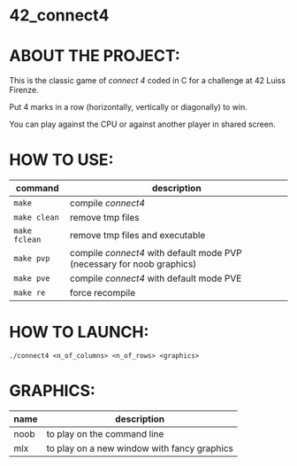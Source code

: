 # 42_connect4

# ABOUT THE PROJECT:
This is the classic game of *connect 4* coded in C for a challenge at 42 Luiss Firenze.

Put 4 marks in a row (horizontally, vertically or diagonally) to win.

You can play against the CPU or against another player in shared screen.

# HOW TO USE:
| command | description |
| ------- | ----------- |
| `make` | compile *connect4* |
| `make clean` | remove tmp files |
| `make fclean` | remove tmp files and executable |
| `make pvp` | compile *connect4* with default mode PVP (necessary for noob graphics) |
| `make pve` | compile *connect4* with default mode PVE |
| `make re` | force recompile |

# HOW TO LAUNCH:

`./connect4 <n_of_columns> <n_of_rows> <graphics>`

# GRAPHICS:
| name | description |
| ---- | ----------- |
| noob | to play on the command line |
| mlx | to play on a new window with fancy graphics |
